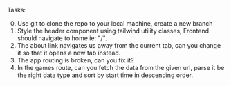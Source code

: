 Tasks:

0. Use git to clone the repo to your local machine, create a new branch
1. Style the header component using tailwind utility classes, Frontend should navigate to home ie: "/".
2. The about link navigates us away from the current tab, can you change it so that it opens a new tab instead.
3. The app routing is broken, can you fix it?
4. In the games route, can you fetch the data from the given url, parse it be the right data type and sort by start time in descending order.
